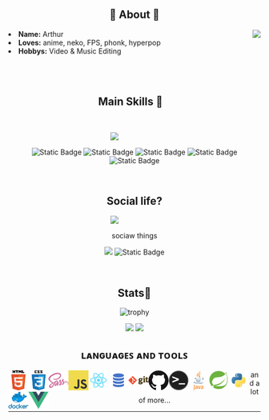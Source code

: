 
<body>
<div>
<h2 align="center"> 🦊 About 🦊 </h2>
  <div align="center">
<img src="https://media.tenor.com/FnM5KK8s_boAAAAi/anime-anime-boy.gif" height="165px" align="right">
  </div>
<li>
 <b>Name:</b> Arthur</li>
<li>
<b>Loves:</b> anime, neko, FPS, phonk, hyperpop
</li>
<li>
<b>Hobbys:</b> Video & Music Editing
</li>
<br><br><br>
</div>
<div>
<h2 align="center">Main Skills 📇</h2>
 <br>
<p>
  <div align="center">

<img src="https://www.icegif.com/wp-content/uploads/2023/03/icegif-1711.gif" align="right" width="300px">
  </div>
</div>
<div>
  <br>
<p align="center">
<img alt="Static Badge" src="https://img.shields.io/badge/Java-t?style=for-the-badge&logo=Java&color=black">
<img alt="Static Badge" src="https://img.shields.io/badge/Javascript-t?style=for-the-badge&logo=javascript&color=black&link=https%3A%2F%2Fwww.youtube.com%2Fchannel%2FUCRxiZRNjSj9ZFdwIe0vXMrw">
<img alt="Static Badge" src="https://img.shields.io/badge/Next-t?style=for-the-badge&logo=next.js&color=black&link=https%3A%2F%2Fwww.youtube.com%2Fchannel%2FUCRxiZRNjSj9ZFdwIe0vXMrw">
<img alt="Static Badge" src="https://img.shields.io/badge/Spring-t?style=for-the-badge&logo=spring&color=black&link=https%3A%2F%2Fwww.youtube.com%2Fchannel%2FUCRxiZRNjSj9ZFdwIe0vXMrw">
<img alt="Static Badge" src="https://img.shields.io/badge/React-t?style=for-the-badge&logo=react&color=black&link=https%3A%2F%2Fwww.youtube.com%2Fchannel%2FUCRxiZRNjSj9ZFdwIe0vXMrw">

</p>
<br>
<h2 align="center">           Social life? </h2>
  <div align="center">
<img src="https://media1.tenor.com/m/ri-Ue99WZ4UAAAAd/angry-cat.gif" align="right" width="300px">
  </div>
<br>
<p align="center">sociaw things</p>
<p align="center">
 <a href="https://discord.me/cozythighs" target="_blank"><img src="https://img.shields.io/badge/KAFE_BEiBXX%20-%237289DA.svg?&style=for-the-badge&logo=discord&logoColor=white"/></a>
<a><img alt="Static Badge" src="https://img.shields.io/badge/0xCAFEBABE-YouTube?style=for-the-badge&logo=YouTube&color=red"></a>


</p>

</div>
<br>
<div>
<h2 align="center">Stats📝</h2>
<div align="center">

![trophy](https://github-profile-trophy.vercel.app/?username=ryo-ma&theme=discord&no-bg=true&no-frame=true)

![](http://github-profile-summary-cards.vercel.app/api/cards/repos-per-language?username=apploidx&theme=github_dark)
![](http://github-profile-summary-cards.vercel.app/api/cards/stats?username=apploidx&theme=github_dark)
<br/>

## ʟᴀɴɢᴜᴀɢᴇꜱ ᴀɴᴅ ᴛᴏᴏʟꜱ

<img align="left" alt="HTML5" width="40px" src="https://raw.githubusercontent.com/github/explore/80688e429a7d4ef2fca1e82350fe8e3517d3494d/topics/html/html.png" />
<img align="left" alt="CSS3" width="40px" src="https://raw.githubusercontent.com/github/explore/80688e429a7d4ef2fca1e82350fe8e3517d3494d/topics/css/css.png" />
<img align="left" alt="Sass" width="40px" src="https://raw.githubusercontent.com/github/explore/80688e429a7d4ef2fca1e82350fe8e3517d3494d/topics/sass/sass.png" />
<img align="left" alt="JavaScript" width="40px" src="https://raw.githubusercontent.com/github/explore/80688e429a7d4ef2fca1e82350fe8e3517d3494d/topics/javascript/javascript.png" />
<img align="left" alt="React" width="40px" src="https://raw.githubusercontent.com/github/explore/80688e429a7d4ef2fca1e82350fe8e3517d3494d/topics/react/react.png" />
<img align="left" alt="SQL" width="40px" src="https://raw.githubusercontent.com/github/explore/80688e429a7d4ef2fca1e82350fe8e3517d3494d/topics/sql/sql.png" />
<img align="left" alt="Git" width="40px" src="https://raw.githubusercontent.com/github/explore/80688e429a7d4ef2fca1e82350fe8e3517d3494d/topics/git/git.png" />
<img align="left" alt="GitHub" width="40px" src="https://raw.githubusercontent.com/github/explore/78df643247d429f6cc873026c0622819ad797942/topics/github/github.png" />
<img align="left" alt="HTML5" width="40px" src="https://raw.githubusercontent.com/github/explore/80688e429a7d4ef2fca1e82350fe8e3517d3494d/topics/terminal/terminal.png" />
<img align="left" alt="Java" width="40px" src="https://raw.githubusercontent.com/github/explore/80688e429a7d4ef2fca1e82350fe8e3517d3494d/topics/java/java.png" />
<img align="left" alt="Spring Boot" width="40px" src="https://raw.githubusercontent.com/github/explore/80688e429a7d4ef2fca1e82350fe8e3517d3494d/topics/spring-boot/spring-boot.png" />
<img align="left" alt="Python" width="40px" src="https://raw.githubusercontent.com/github/explore/80688e429a7d4ef2fca1e82350fe8e3517d3494d/topics/python/python.png" />
<img align="left" alt="Docker" width="40px" src="https://raw.githubusercontent.com/github/explore/80688e429a7d4ef2fca1e82350fe8e3517d3494d/topics/docker/docker.png" />
<img align="left" alt="Docker" width="40px" src="https://raw.githubusercontent.com/github/explore/80688e429a7d4ef2fca1e82350fe8e3517d3494d/topics/vue/vue.png" />
and a lot of more...
</div>
<hr>
</div>
</div>
    </center>
</body>
